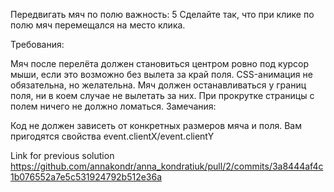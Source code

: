 Передвигать мяч по полю
важность: 5
Сделайте так, что при клике по полю мяч перемещался на место клика.

Требования:

Мяч после перелёта должен становиться центром ровно под курсор мыши, если это возможно без вылета за край поля.
CSS-анимация не обязательна, но желательна.
Мяч должен останавливаться у границ поля, ни в коем случае не вылетать за них.
При прокрутке страницы с полем ничего не должно ломаться.
Замечания:

Код не должен зависеть от конкретных размеров мяча и поля.
Вам пригодятся свойства event.clientX/event.clientY

Link for previous solution
https://github.com/annakondr/anna_kondratiuk/pull/2/commits/3a8444af4c1b076552a7e5c531924792b512e36a

